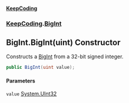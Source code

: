 #### [KeepCoding](index.md 'index')
### [KeepCoding](KeepCoding.md 'KeepCoding').[BigInt](BigInt.md 'KeepCoding.BigInt')
## BigInt.BigInt(uint) Constructor
Constructs a [BigInt](BigInt.md 'KeepCoding.BigInt') from a 32-bit signed integer.  
```csharp
public BigInt(uint value);
```
#### Parameters
<a name='KeepCoding.BigInt.BigInt(uint).value'></a>
`value` [System.UInt32](https://docs.microsoft.com/en-us/dotnet/api/System.UInt32 'System.UInt32')  
  
